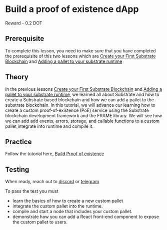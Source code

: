 # Build a proof of existence dApp

Reward - 0.2 DOT

## Prerequisite

To complete this lesson, you need to make sure that you have completed the prerequisite of this two lessons which are [Create your First Substrate Blockchain](https://github.com/Polkadot-L-EARN/Polkadot-L-EARN/blob/master/Lessons/English/L_EARN/Polkadot/Substrate/LPS2:Create_Your_First_Substrate_Blockchain.md) and [Adding a pallet to your substrate runtime](https://github.com/Polkadot-L-EARN/Polkadot-L-EARN/blob/master/Lessons/English/L_EARN/Polkadot/Substrate/LPS3:Adding_Pallet_To_Your_Substrate_Runtime.md)

## Theory

In the previous lessons [Create your First Substrate Blockchain](https://github.com/Polkadot-L-EARN/Polkadot-L-EARN/blob/master/Lessons/English/L_EARN/Polkadot/Substrate/LPS2:Create_Your_First_Substrate_Blockchain.md) and [Adding a pallet to your substrate runtime](https://github.com/Polkadot-L-EARN/Polkadot-L-EARN/blob/master/Lessons/English/L_EARN/Polkadot/Substrate/LPS3:Adding_Pallet_To_Your_Substrate_Runtime.md), we learned all about Substrate and how to create a Substrate based blockchain and how we can add a pallet to the substrate blockchain.
In this tutorial, we will advance our learning how to create a custom proof-of-existence (PoE) service using the Substrate blockchain development framework and the FRAME library.
We will see how we can add add events, errors, storage, and callable functions to a custom pallet,integrate into runtime and compile it.

## Practice

Follow the tutorial here, [Build Proof of existence](https://docs.substrate.io/tutorials/v3/proof-of-existence/) 

## Testing

When ready, reach out to [discord](https://discord.com/channels/602343106981134336/791130887734820865) or [telegram](https://t.me/PolkadotLearn)

To pass the test you must
- learn the basics of how to create a new custom pallet
- integrate the custom pallet into the runtime.
- compile and start a node that includes your custom pallet.
- demonstrate how you can add a React front-end component to expose the custom pallet to users.

